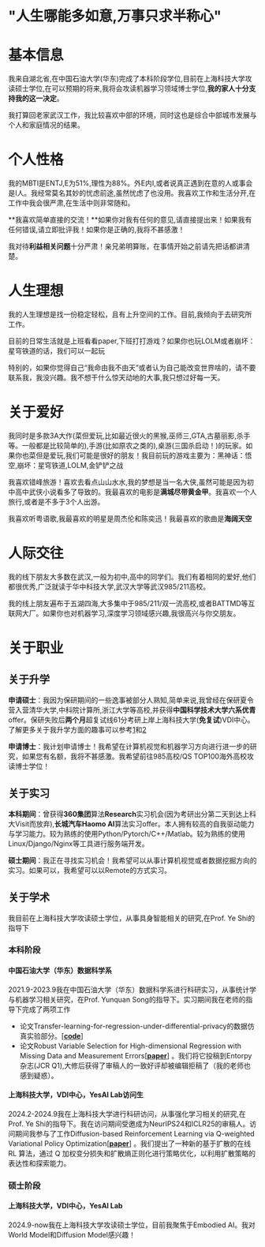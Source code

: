 <h1>"人生哪能多如意,万事只求半称心"</h1>

# 基本信息
我来自湖北省,在中国石油大学(华东)完成了本科阶段学位,目前在上海科技大学攻读硕士学位,在可以预期的将来,我将会攻读机器学习领域博士学位,**我的家人十分支持我的这一决定**。

我打算回老家武汉工作，我比较喜欢中部的环境，同时这也是综合中部城市发展与个人和家庭情况的结果。

# 个人性格
我的MBTI是ENTJ,E为51%,理性为88%。外E内I,或者说真正遇到在意的人或事会是I人。我经常莫名其妙的忧虑前途,虽然忧虑了也没用。我喜欢工作和生活分开,在工作中我会很严肃,在生活中则非常随和。

**我喜欢简单直接的交流！**如果你对我有任何的意见,请直接提出来！如果我有任何错误,请立即批评我！如果你是正确的,我将不甚感激！

我对待**利益相关问题**十分严肃！亲兄弟明算账，在事情开始之前请先把话都讲清楚。

# 人生理想
我的人生理想是找一份稳定轻松，且有上升空间的工作。目前,我倾向于去研究所工作。

目前的日常生活就是上班看看paper,下班打打游戏？如果你也玩LOLM或者崩坏：星穹铁道的话，我们可以一起玩

特别的，如果你觉得自己“我命由我不由天”或者认为自己能改变世界啥的，请不要联系我，我没兴趣。我不想干什么惊天动地的大事,我只想过好每一天。


# 关于爱好

我同时是多款3A大作(菜但爱玩,比如最近很火的黑猴,巫师三,GTA,古墓丽影,杀手等。一般都是比较简单的),手游(比如原农之类的),桌游(三国杀启动！)的玩家。如果你也菜但是爱玩,我们可能是很好的朋友！我目前玩的游戏主要为：黑神话：悟空,崩坏：星穹铁道,LOLM,金铲铲之战

我喜欢错峰旅游！喜欢去看点山山水水,我的梦想是当一名大侠,虽然可能是因为初中高中武侠小说看多了导致的。我最喜欢的电影是**满城尽带黄金甲**。我喜欢一个人旅行,或者是不多于3个人出游。

我喜欢听粤语歌,我最喜欢的明星是周杰伦和陈奕迅！我最喜欢的歌曲是**海阔天空**

# 人际交往
我的线下朋友大多数在武汉,一般为初中,高中的同学们。我们有着相同的爱好,他们都很优秀,广泛就读于华中科技大学,武汉大学等武汉985/211高校。

我的线上朋友遍布于五湖四海,大多集中于985/211/双一流高校,或者BATTMD等互联网大厂。如果你也对机器学习,深度学习领域感兴趣,我很高兴与你交朋友。

# 关于职业

## 关于升学
**申请硕士**：我因为保研期间的一些逸事被部分人熟知,简单来说,我曾经在保研夏令营入营清华大学,中科院计算所,浙江大学等高校,并获得**中国科学技术大学六系优青**offer。保研失败后**两个月**超复试线61分考研上岸上海科技大学(**免复试**)VDI中心。了解更多关于我升学方面的趣事可以参考[1](https://zhuanlan.zhihu.com/p/659272255)和[2](https://zhuanlan.zhihu.com/p/686809221)

**申请博士**：我计划申请博士！我希望在计算机视觉和机器学习方向进行进一步的研究，如果您有名额，我将不甚感激。我希望前往985高校/QS TOP100海外高校攻读博士学位！

## 关于实习
**本科期间**：曾获得**360集团**算法**Research**实习机会(因为考研出分第二天到达上科大Visit而放弃),**长城汽车Haomo AI**算法实习offer。本人拥有较高的自我驱动能力与学习能力。较为熟练的使用Python/Pytorch/C++/Matlab。较为熟练的使用Linux/Django/Nginx等工具进行服务端开发。

**硕士期间**：我正在寻找实习机会！我希望可以从事计算机视觉或者数据挖掘方向的实习。如果可以，我希望可以以Remote的方式实习。

## 关于学术
我目前在上海科技大学攻读硕士学位，从事具身智能相关的研究,在Prof. Ye Shi的指导下
### 本科阶段
#### 中国石油大学（华东）数据科学系
2021.9-2023.9我在中国石油大学（华东）数据科学系进行科研实习，从事统计学与机器学习相关研究，在Prof. Yunquan Song的指导下。实习期间我在老师的指导下完成了两项工作
* 论文Transfer-learning-for-regression-under-differential-privacy的数据仿真实验部分。[[**code**]](https://github.com/Zhenhao-Zhang/Transfer-learning-for-regression-under-differential-privacy)
* 论文Robust Variable Selection for High-dimensional Regression with Missing Data and Measurement Errors[[**paper**]](/papers/RSHMM/RSHMM.pdf) 。我们将它投稿到Entorpy杂志(JCR Q1),大修后获得了审稿人的一致好评却被编辑拒稿了（我的老师也感到疑惑）。

#### 上海科技大学，VDI中心，YesAI Lab访问生
2024.2-2024.9我在上海科技大学进行科研访问，从事强化学习相关的研究,在Prof. Ye Shi的指导下。我在访问期间受邀成为NeurIPS24和ICLR25的审稿人。访问期间我参与了工作Diffusion-based Reinforcement Learning via Q-weighted Variational Policy Optimization[[**paper**]](/papers/QVPO/QVPO.pdf) 
。我们提出了一种新的基于扩散的在线 RL 算法，通过 Q 加权变分损失和扩散熵正则化进行策略优化，以利用扩散策略的表达性和探索能力。

### 硕士阶段
#### 上海科技大学，VDI中心，YesAI Lab
2024.9-now我在上海科技大学攻读硕士学位，目前我聚焦于Embodied AI。我对World Model和Diffusion Model感兴趣！




